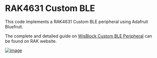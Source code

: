 # RAK4631 Custom BLE

This code implements a RAK4631 Custom BLE peripheral using Adafruit Bluefruit.

The complete and detailed guide on [WisBlock Custom BLE Peripheral](https://news.rakwireless.com/guide-to-custom-ble-peripheral-development-using-rak4631-wisblock-core/) can be found on RAK website.

[![image](https://user-images.githubusercontent.com/72064743/146431420-3e53142d-136a-4412-9f0a-589ab68ee81e.png)](https://news.rakwireless.com/guide-to-custom-ble-peripheral-development-using-rak4631-wisblock-core/)

